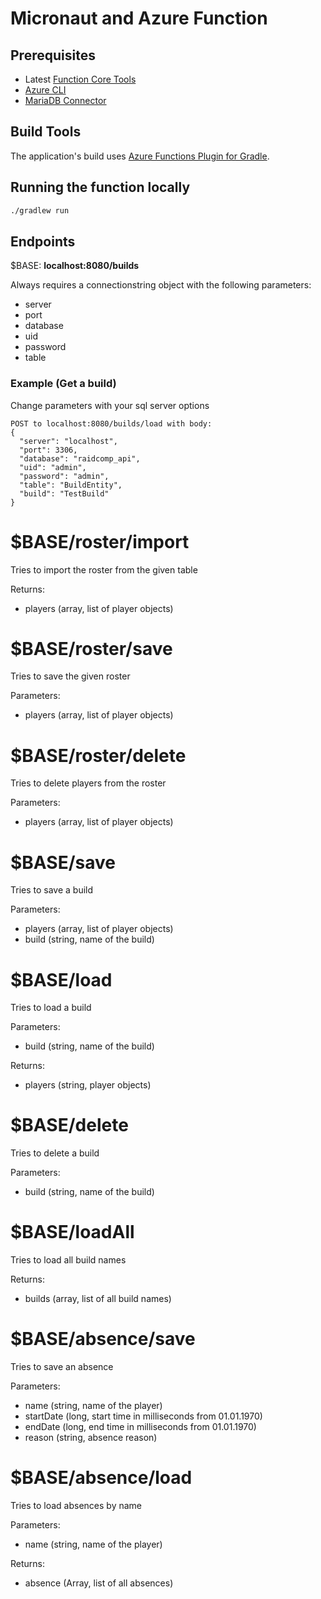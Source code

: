 # Micronaut and Azure Function

## Prerequisites

- Latest [Function Core Tools](https://aka.ms/azfunc-install)
- [Azure CLI](https://docs.microsoft.com/en-us/cli/azure/)
- [MariaDB Connector](https://mariadb.com/kb/en/about-mariadb-connector-j/)


## Build Tools

The application's build uses [Azure Functions Plugin for Gradle](https://plugins.gradle.org/plugin/com.microsoft.azure.azurefunctions).
## Running the function locally

```cmd
./gradlew run
```

## Endpoints
$BASE: **localhost:8080/builds**

Always requires a connectionstring object with the following parameters:
* server
* port
* database
* uid
* password
* table

### Example (Get a build)
Change parameters with your sql server options
```
POST to localhost:8080/builds/load with body:
{
  "server": "localhost",
  "port": 3306,
  "database": "raidcomp_api",
  "uid": "admin",
  "password": "admin",
  "table": "BuildEntity",
  "build": "TestBuild"
}
```

# $BASE/roster/import
Tries to import the roster from the given table

Returns:
* players (array, list of player objects)

# $BASE/roster/save
Tries to save the given roster

Parameters:
* players (array, list of player objects)

# $BASE/roster/delete
Tries to delete players from the roster

Parameters:
* players (array, list of player objects)

# $BASE/save
Tries to save a build

Parameters:
* players (array, list of player objects)
* build (string, name of the build)

# $BASE/load
Tries to load a build

Parameters:
* build (string, name of the build)

Returns:
* players (string, player objects)

# $BASE/delete
Tries to delete a build

Parameters:
* build (string, name of the build)

# $BASE/loadAll
Tries to load all build names

Returns:
* builds (array, list of all build names)

# $BASE/absence/save
Tries to save an absence

Parameters:
* name (string, name of the player)
* startDate (long, start time in milliseconds from 01.01.1970)
* endDate (long, end time in milliseconds from 01.01.1970)
* reason (string, absence reason)

# $BASE/absence/load
Tries to load absences by name

Parameters:
* name (string, name of the player)

Returns:
* absence (Array, list of all absences)
